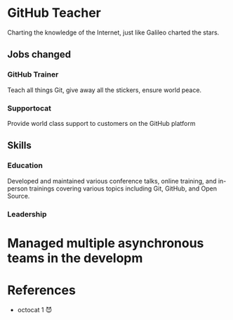 
# GitHub Teacher

Charting the knowledge of the Internet, just like Galileo charted the stars.

## Jobs changed

### GitHub Trainer

Teach all things Git, give away all the stickers, ensure world peace.

### Supportocat

Provide world class support to customers on the GitHub platform

## Skills

### Education

Developed and maintained various conference talks, online training, and in-person trainings covering various topics including Git, GitHub, and Open Source.

### Leadership

Managed multiple asynchronous teams in the developm
=======
# References

* octocat 1 😈
